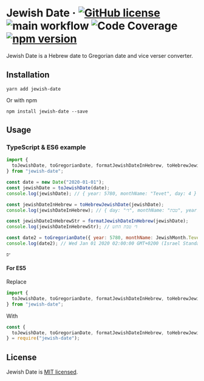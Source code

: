 # Jewish Date &middot; [![GitHub license](https://img.shields.io/badge/license-MIT-blue.svg)](https://github.com/Shmulik-Kravitz/jewish-date/blob/master/LICENSE) ![main workflow](https://github.com/Shmulik-Kravitz/jewish-date/actions/workflows/main.yml/badge.svg) ![Code Coverage](https://img.shields.io/badge/Code%20Coverage-100%25-success?style=flat) [![npm version](https://img.shields.io/npm/v/jewish-date.svg?style=flat)](https://www.npmjs.com/package/jewish-date)

Jewish Date is a Hebrew date to Gregorian date and vice verser converter.

## Installation

```console
yarn add jewish-date
```

Or with npm

```console
npm install jewish-date --save
```

## Usage

### TypeScript & ES6 example

```js
import {
  toJewishDate, toGregorianDate, formatJewishDateInHebrew, toHebrewJewishDate, JewishMonth
} from "jewish-date";

const date = new Date("2020-01-01");
const jewishDate = toJewishDate(date);
console.log(jewishDate); // { year: 5780, monthName: "Tevet", day: 4 }

const jewishDateInHebrew = toHebrewJewishDate(jewishDate);
console.log(jewishDateInHebrew); // { day: "ד׳", monthName: "טבת", year: "התש״פ" }

const jewishDateInHebrewStr = formatJewishDateInHebrew(jewishDate);
console.log(jewishDateInHebrewStr); // ד׳ טבת התש

const date2 = toGregorianDate({ year: 5780, monthName: JewishMonth.Tevet, day: 4 });
console.log(date2); // Wed Jan 01 2020 02:00:00 GMT+0200 (Israel Standard Time)

״פ

```

#### For ES5

Replace

```js
import {
  toJewishDate, toGregorianDate, formatJewishDateInHebrew, toHebrewJewishDate
} from "jewish-date";
```

With

```js
const {
  toJewishDate, toGregorianDate, formatJewishDateInHebrew, toHebrewJewishDate
} = require("jewish-date");
```

## License

Jewish Date is [MIT licensed](https://github.com/Shmulik-Kravitz/jewish-date/blob/master/LICENSE).
